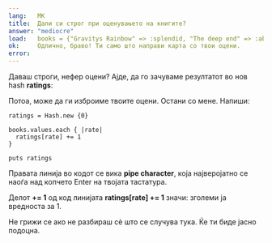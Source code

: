 ```yaml
---
lang:   MK
title:  Дали си строг при оценувањето на книгите?
answer: "mediocre"
load:   books = {"Gravitys Rainbow" => :splendid, "The deep end" => :abysmal, "Living colors" => :mediocre, "Bumblebees" => :mediocre}
ok:     Одлично, браво! Ти само што направи карта со твои оцени.
error:  
---
```


Даваш строги, нефер оцени? Ајде, да го зачуваме резултатот во нов hash __ratings__:

Потоа, може да ги изброиме твоите оцени. Остани со мене. Напиши:

    ratings = Hash.new {0}
    
    books.values.each { |rate|
      ratings[rate] += 1
    }
    
    puts ratings


Правата линија во кодот се вика **pipe character**, која најверојатно се наоѓа над копчето Enter
на твојата тастатура.

Делот **+= 1** од код линијата **ratings[rate] += 1** значи: зголеми ја вредноста за 1.

Не грижи се ако не разбираш сѐ што се случува тука. Ќе ти биде јасно подоцна.

